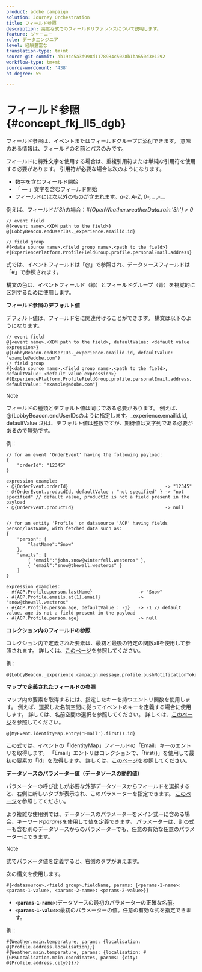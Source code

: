```yaml
---
product: adobe campaign
solution: Journey Orchestration
title: フィールド参照
description: 高度な式でのフィールドリファレンスについて説明します。
feature: ジャーニー
role: データエンジニア
level: 経験豊富な
translation-type: tm+mt
source-git-commit: ab19cc5a3d998d1178984c5028b1ba650d3e1292
workflow-type: tm+mt
source-wordcount: '438'
ht-degree: 5%

---
```




# フィールド参照 {#concept_fkj_ll5_dgb}

フィールド参照は、イベントまたはフィールドグループに添付できます。 意味のある情報は、フィールドの名前とパスのみです。

フィールドに特殊文字を使用する場合は、重複引用符または単純な引用符を使用する必要があります。 引用符が必要な場合は次のようになります。

* 数字を含むフィールド開始
* 「 — 」文字を含むフィールド開始
* フィールドには次以外のものが含まれます。_a_-_z_, _A_-_Z_, _0_-_, _ ,_-__

例えば、フィールドが&#x200B;_3h_&#x200B;の場合：_#{OpenWeather.weatherData.rain.&#39;3h&#39;} > 0_

```
// event field
@{<event name>.<XDM path to the field>}
@{LobbyBeacon.endUserIDs._experience.emailid.id}

// field group
#{<data source name>.<field group name>.<path to the field>}
#{ExperiencePlatform.ProfileFieldGroup.profile.personalEmail.address}
```

式では、イベントフィールドは「@」で参照され、データソースフィールドは「#」で参照されます。

構文の色は、イベントフィールド（緑）とフィールドグループ（青）を視覚的に区別するために使用します。

**フィールド参照のデフォルト値**

デフォルト値は、フィールド名に関連付けることができます。 構文は以下のようになります。

```
// event field
@{<event name>.<XDM path to the field>, defaultValue: <default value expression>}
@{LobbyBeacon.endUserIDs._experience.emailid.id, defaultValue: "example@adobe.com"}
// field group
#{<data source name>.<field group name>.<path to the field>, defaultValue: <default value expression>}
#{ExperiencePlatform.ProfileFieldGroup.profile.personalEmail.address, defaultValue: "example@adobe.com"}
```

>[!NOTE]
>
>フィールドの種類とデフォルト値は同じである必要があります。 例えば、@{LobbyBeacon.endUserIDsのように指定します。_experience.emailid.id, defaultValue :2}は、デフォルト値は整数ですが、期待値は文字列である必要があるので無効です。

例：

```
// for an event 'OrderEvent' having the following payload:
{
    "orderId": "12345"
}
 
expression example:
- @{OrderEvent.orderId}                                    -> "12345"
- @{OrderEvent.producdId, defaultValue : "not specified" } -> "not specified" // default value, productId is not a field present in the payload
- @{OrderEvent.productId}                                  -> null
 
 
// for an entity 'Profile' on datasource 'ACP' having fields person/lastName, with fetched data such as:
{
    "person": {
        "lastName":"Snow"
    },
    "emails": [
        { "email":"john.snow@winterfell.westeros" },
        { "email":"snow@thewall.westeros" }
    ]
}
 
expression examples:
- #{ACP.Profile.person.lastName}                 -> "Snow"
- #{ACP.Profile.emails.at(1).email}              -> "snow@thewall.westeros"
- #{ACP.Profile.person.age, defaultValue : -1}   -> -1 // default value, age is not a field present in the payload
- #{ACP.Profile.person.age}                      -> null
```

**コレクション内のフィールドの参照**

コレクション内で定義された要素は、最初と最後の特定の関数allを使用して参照されます。 詳しくは、[このページ](../expression/collection-management-functions.md)を参照してください。

例 :

```
@{LobbyBeacon._experience.campaign.message.profile.pushNotificationTokens.all()
```

**マップで定義されたフィールドの参照**

マップ内の要素を取得するには、指定したキーを持つエントリ関数を使用します。 例えば、選択した名前空間に従ってイベントのキーを定義する場合に使用します。 詳しくは、名前空間の選択を参照してください。 詳しくは、[このページ](../event/selecting-the-namespace.md)を参照してください。

```
@{MyEvent.identityMap.entry('Email').first().id}
```

この式では、イベントの「IdentityMap」フィールドの「Email」キーのエントリを取得します。 「Email」エントリはコレクションで、「first()」を使用して最初の要素の「id」を取得します。 詳しくは、[このページ](../expression/collection-management-functions.md)を参照してください。

**データソースのパラメーター値（データソースの動的値）**

パラメーターの呼び出しが必要な外部データソースからフィールドを選択すると、右側に新しいタブが表示され、このパラメーターを指定できます。 [このページ](../expression/expressionadvanced.md)を参照してください。

より複雑な使用例では、データソースのパラメーターをメイン式ーに含める場合、キーワード&#x200B;_params_&#x200B;を使用して値を定義できます。 パラメーターは、別の式ーも含む別のデータソースからのパラメーターでも、任意の有効な任意のパラメーターにできます。

>[!NOTE]
>
>式でパラメータ値を定義すると、右側のタブが消えます。

次の構文を使用します。

```
#{<datasource>.<field group>.fieldName, params: {<params-1-name>: <params-1-value>, <params-2-name>: <params-2-value>}}
```

* **`<params-1-name>`**:データソースの最初のパラメーターの正確な名前。
* **`<params-1-value>`**:最初のパラメーターの値。任意の有効な式を指定できます。

例：

```
#{Weather.main.temperature, params: {localisation: @{Profile.address.localisation}}}
#{Weather.main.temperature, params: {localisation: #{GPSLocalisation.main.coordinates, params: {city: @{Profile.address.city}}}}}
```
